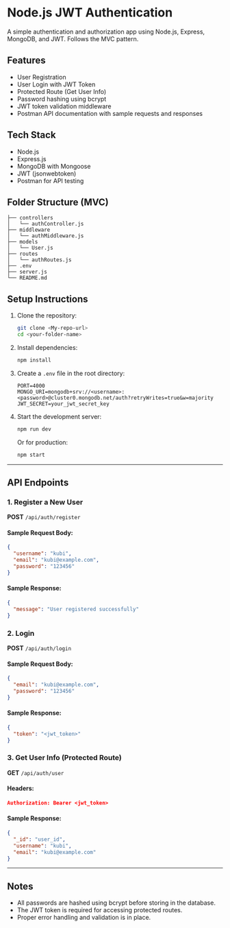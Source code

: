 # Node.js JWT Authentication

A simple authentication and authorization app using Node.js, Express, MongoDB, and JWT. Follows the MVC pattern.

## Features

- User Registration
- User Login with JWT Token
- Protected Route (Get User Info)
- Password hashing using bcrypt
- JWT token validation middleware
- Postman API documentation with sample requests and responses

## Tech Stack

- Node.js
- Express.js
- MongoDB with Mongoose
- JWT (jsonwebtoken)
- Postman for API testing

## Folder Structure (MVC)

```
├── controllers
│   └── authController.js
├── middleware
│   └── authMiddleware.js
├── models
│   └── User.js
├── routes
│   └── authRoutes.js
├── .env
├── server.js
└── README.md
```

## Setup Instructions

1. Clone the repository:
   ```bash
   git clone <My-repo-url>
   cd <your-folder-name>
   ```

2. Install dependencies:
   ```bash
   npm install
   ```

3. Create a `.env` file in the root directory:
   ```env
   PORT=4000
   MONGO_URI=mongodb+srv://<username>:<password>@cluster0.mongodb.net/auth?retryWrites=true&w=majority
   JWT_SECRET=your_jwt_secret_key
   ```

4. Start the development server:
   ```bash
   npm run dev
   ```
   Or for production:
   ```bash
   npm start
   ```

---

## API Endpoints

### 1. Register a New User
**POST** `/api/auth/register`

#### Sample Request Body:
```json
{
  "username": "kubi",
  "email": "kubi@example.com",
  "password": "123456"
}
```

#### Sample Response:
```json
{
  "message": "User registered successfully"
}
```

### 2. Login
**POST** `/api/auth/login`

#### Sample Request Body:
```json
{
  "email": "kubi@example.com",
  "password": "123456"
}
```

#### Sample Response:
```json
{
  "token": "<jwt_token>"
}
```

### 3. Get User Info (Protected Route)
**GET** `/api/auth/user`

#### Headers:
```json
Authorization: Bearer <jwt_token>
```

#### Sample Response:
```json
{
  "_id": "user_id",
  "username": "kubi",
  "email": "kubi@example.com"
}
```

---

## Notes

- All passwords are hashed using bcrypt before storing in the database.
- The JWT token is required for accessing protected routes.
- Proper error handling and validation is in place.
